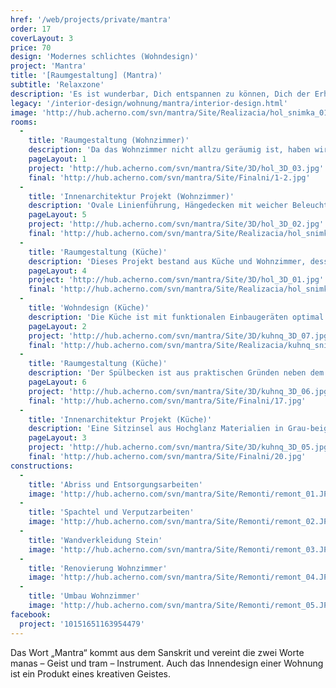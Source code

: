 ```yaml
---
href: '/web/projects/private/mantra'
order: 17
coverLayout: 3
price: 70
design: 'Modernes schlichtes (Wohndesign)'
project: 'Mantra'
title: '[Raumgestaltung] (Mantra)'
subtitle: 'Relaxzone'
description: 'Es ist wunderbar, Dich entspannen zu können, Dich der Erholung und der Ruhe zu ergeben und nur alles um Dich herum zu beobachten oder tief in Dich selbst einzutauchen. Genau solche Raumgestaltung, welche zur vollen Wonne verleitet, ist diese, an welcher wir bis vor kurzem gearbeitet haben.'
legacy: '/interior-design/wohnung/mantra/interior-design.html'
image: 'http://hub.acherno.com/svn/mantra/Site/Realizacia/hol_snimka_01.jpg'
rooms:
  -
    title: 'Raumgestaltung (Wohnzimmer)'
    description: 'Da das Wohnzimmer nicht allzu geräumig ist, haben wir die Akzente Richtung Decke verschoben. Hinter dem Esstisch haben wir zwei Wandregale eingebaut, die durch die Spiegelrückwand verspielt wirken und dem Raum eine zusätzliche Tiefe verleihen. '
    pageLayout: 1
    project: 'http://hub.acherno.com/svn/mantra/Site/3D/hol_3D_03.jpg'
    final: 'http://hub.acherno.com/svn/mantra/Site/Finalni/1-2.jpg'
  -
    title: 'Innenarchitektur Projekt (Wohnzimmer)'
    description: 'Ovale Linienführung, Hängedecken mit weicher Beleuchtung und komfortable Sitzmöbel. Ein modernes Wohnzimmer in dem man gerne Gäste empfängt oder einfach nur gemütlich abhängt und entspannt.'
    pageLayout: 5
    project: 'http://hub.acherno.com/svn/mantra/Site/3D/hol_3D_02.jpg'
    final: 'http://hub.acherno.com/svn/mantra/Site/Realizacia/hol_snimka_02.jpg'
  -
    title: 'Raumgestaltung (Küche)'
    description: 'Dieses Projekt bestand aus Küche und Wohnzimmer, dessen Einrichtung durch ihre Schlichtheit besonders beruhigend wirkt.'
    pageLayout: 4
    project: 'http://hub.acherno.com/svn/mantra/Site/3D/hol_3D_01.jpg'
    final: 'http://hub.acherno.com/svn/mantra/Site/Realizacia/hol_snimka_01.jpg'
  -
    title: 'Wohndesign (Küche)'
    description: 'Die Küche ist mit funktionalen Einbaugeräten optimal eingerichtet. Durch den zusätzlich geschaffenen Stauraum, wirkt alles klar und geordnet.'
    pageLayout: 2
    project: 'http://hub.acherno.com/svn/mantra/Site/3D/kuhnq_3D_07.jpg'
    final: 'http://hub.acherno.com/svn/mantra/Site/Realizacia/kuhnq_snimka_07.jpg'
  -
    title: 'Raumgestaltung (Küche)'
    description: 'Der Spülbecken ist aus praktischen Gründen neben dem Induktionsherd installiert.'
    pageLayout: 6
    project: 'http://hub.acherno.com/svn/mantra/Site/3D/kuhnq_3D_06.jpg'
    final: 'http://hub.acherno.com/svn/mantra/Site/Finalni/17.jpg'
  -
    title: 'Innenarchitektur Projekt (Küche)'
    description: 'Eine Sitzinsel aus Hochglanz Materialien in Grau-beige, lädt dich morgens zu einem schnellen Kaffee oder abends auf einen Cocktail ein. Dank der von uns eingesetzten Hochglanz Oberflächen wirkt die Küche wesentlich geräumiger.'
    pageLayout: 3
    project: 'http://hub.acherno.com/svn/mantra/Site/3D/kuhnq_3D_05.jpg'
    final: 'http://hub.acherno.com/svn/mantra/Site/Finalni/20.jpg'
constructions:
  - 
    title: 'Abriss und Entsorgungsarbeiten'
    image: 'http://hub.acherno.com/svn/mantra/Site/Remonti/remont_01.JPG'
  - 
    title: 'Spachtel und Verputzarbeiten'
    image: 'http://hub.acherno.com/svn/mantra/Site/Remonti/remont_02.JPG'
  - 
    title: 'Wandverkleidung Stein'
    image: 'http://hub.acherno.com/svn/mantra/Site/Remonti/remont_03.JPG'
  - 
    title: 'Renovierung Wohnzimmer'
    image: 'http://hub.acherno.com/svn/mantra/Site/Remonti/remont_04.JPG'
  - 
    title: 'Umbau Wohnzimmer'
    image: 'http://hub.acherno.com/svn/mantra/Site/Remonti/remont_05.JPG'
facebook:
  project: '10151651163954479'
---
```

Das Wort „Mantra“ kommt aus dem Sanskrit und vereint die zwei Worte manas – Geist und tram – Instrument. Auch das Innendesign einer Wohnung ist 
ein Produkt eines kreativen Geistes.
